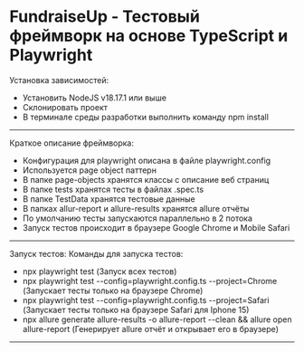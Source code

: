 # FundraiseUp - Тестовый фреймворк на основе TypeScript и Playwright


Установка зависимостей:
- Установить NodeJS v18.17.1 или выше
- Склонировать проект
- В терминале среды разработки выполнить команду npm install
------------------------------------------------------------------------------- 

Краткое описание фреймворка:
- Конфигурация для playwright описана в файле playwright.config
- Используется page object паттерн
- В папке page-objects хранятся классы с описание веб страниц
- В папке tests хранятся тесты в файлах <name>.spec.ts
- В папке TestData хранятся тестовые данные
- В папках allur-report и allure-results хранятся allure отчёты
- По умолчанию тесты запускаются параллельно в 2 потока
- Запуск тестов происходит в браузере Google Chrome и Mobile Safari
------------------------------------------------------------------------------- 

Запуск тестов:
Команды для запуска тестов:
- npx playwright test (Запуск всех тестов)
- npx playwright test --config=playwright.config.ts --project=Chrome (Запускает тесты только на браузере Chrome)
- npx playwright test --config=playwright.config.ts --project=Safari (Запускает тесты только на браузере Safari для Iphone 15)
- npx allure generate allure-results -o allure-report --clean && allure open allure-report (Генерирует allure отчёт и открывает его в браузере)
------------------------------------------------------------------------------- 
